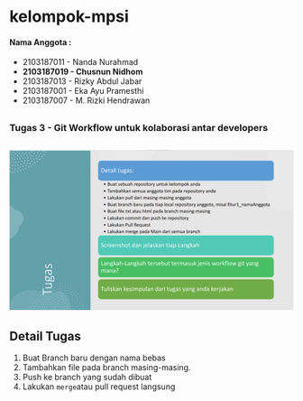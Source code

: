 # kelompok-mpsi
#### Nama Anggota : 
- 2103187011 - Nanda Nurahmad
- **2103187019 - Chusnun Nidhom**
- 2103187013 - Rizky Abdul Jabar
- 2103187001 - Eka Ayu Pramesthi
- 2103187007 - M. Rizki Hendrawan
##
### Tugas 3 - Git Workflow untuk kolaborasi antar developers
![Tugas Git Workflow](./git-collab.png  "Tugas Git Workflow")
---
**Detail Tugas**
---
1. Buat Branch baru dengan nama bebas 
2. Tambahkan file pada branch masing-masing.
3. Push ke branch yang sudah dibuat 
4. Lakukan `merge`atau pull request langsung
